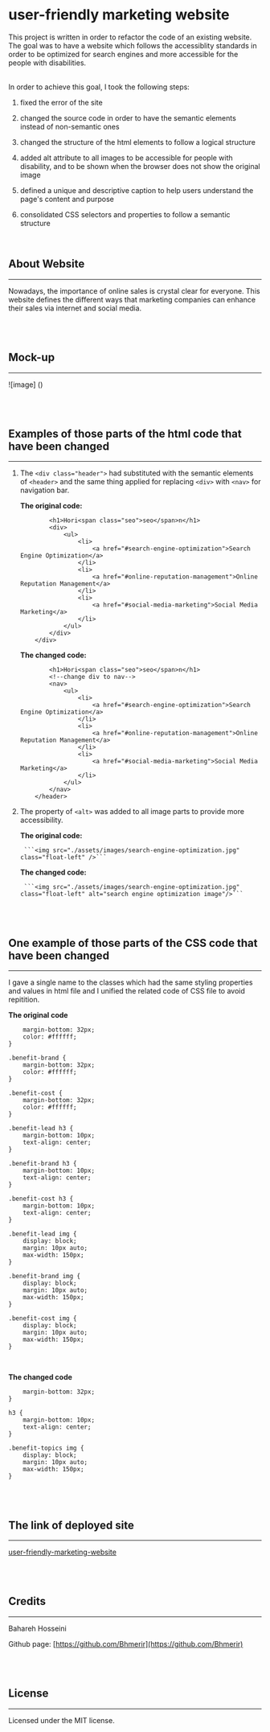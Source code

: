 # user-friendly marketing website

This project is written in order to refactor the code of an existing website. The goal was to have a website which follows the accessiblity standards in order to be optimized for search engines and more accessible for the people with disabilities.


<br>
In order to achieve this goal, I took the following steps:

1. fixed the error of the site

2. changed the source code in order to have the semantic elements instead of non-semantic ones

3. changed the structure of the html elements to follow a logical structure

4. added alt attribute to all images to be accessible for people with disability, and to be shown when the browser does not show the original image

5. defined a unique and descriptive caption to help users understand the page's content and purpose

6. consolidated CSS selectors and properties to follow a semantic structure

<br>

## About Website

---------------------------------

Nowadays, the importance of online sales is crystal clear for everyone. This website defines the different ways that marketing companies can enhance their sales via internet and social media.

<br>

<br>


## Mock-up

---------------------------------

![image] ()

<br>

<br>


## Examples of those parts of the html code that have been changed

---------------------------------

1. The ```<div class="header">``` had substituted with the semantic elements of ```<header>``` and the same thing applied for replacing ```<div>``` with ```<nav>``` for navigation bar.

    **The original code:**

    ```<div class="header">
            <h1>Hori<span class="seo">seo</span>n</h1>
            <div>
                <ul>
                    <li>
                        <a href="#search-engine-optimization">Search Engine Optimization</a>
                    </li>
                    <li>
                        <a href="#online-reputation-management">Online Reputation Management</a>
                    </li>
                    <li>
                        <a href="#social-media-marketing">Social Media Marketing</a>
                    </li>
                </ul>
            </div>
        </div>
    ```

    **The changed code:**

    ```<header>
            <h1>Hori<span class="seo">seo</span>n</h1>
            <!--change div to nav-->
            <nav>
                <ul>
                    <li>
                        <a href="#search-engine-optimization">Search Engine Optimization</a>
                    </li>
                    <li>
                        <a href="#online-reputation-management">Online Reputation Management</a>
                    </li>
                    <li>
                        <a href="#social-media-marketing">Social Media Marketing</a>
                    </li>
                </ul>
            </nav>
        </header>
    ```

2. The property of ```<alt>``` was added to all image parts to provide more accessibility.

    **The original code:**

        ```<img src="./assets/images/search-engine-optimization.jpg" class="float-left" />```

    **The changed code:**
        
        ```<img src="./assets/images/search-engine-optimization.jpg" class="float-left" alt="search engine optimization image"/>```

<br>

<br>


## One example of those parts of the CSS code that have been changed

---------------------------------

I  gave a single name to the classes which had the same styling properties and values in html file and I unified the related code of CSS file to avoid repitition. 

**The original code**
```.benefit-lead {
    margin-bottom: 32px;
    color: #ffffff;
}

.benefit-brand {
    margin-bottom: 32px;
    color: #ffffff;
}

.benefit-cost {
    margin-bottom: 32px;
    color: #ffffff;
}

.benefit-lead h3 {
    margin-bottom: 10px;
    text-align: center;
}

.benefit-brand h3 {
    margin-bottom: 10px;
    text-align: center;
}

.benefit-cost h3 {
    margin-bottom: 10px;
    text-align: center;
}

.benefit-lead img {
    display: block;
    margin: 10px auto;
    max-width: 150px;
}

.benefit-brand img {
    display: block;
    margin: 10px auto;
    max-width: 150px;
}

.benefit-cost img {
    display: block;
    margin: 10px auto;
    max-width: 150px;
}
```

<br>

**The changed code**

```.benefit-topics {
    margin-bottom: 32px;
}

h3 {
    margin-bottom: 10px;
    text-align: center;
}

.benefit-topics img {
    display: block;
    margin: 10px auto;
    max-width: 150px;
}
```

<br>

<br>

## The link of deployed site

---------------------------------

[user-friendly-marketing-website]()

<br>

<br>

## Credits

---------------------------------

Bahareh Hosseini

Github page:      [https://github.com/Bhmerir](https://github.com/Bhmerir)

<br>

<br>

## License

---------------------------------

Licensed under the MIT license.
